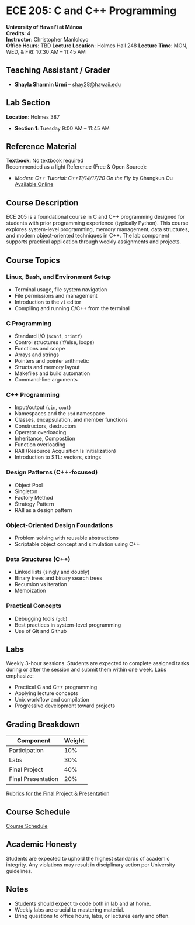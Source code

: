 # ECE 205: C and C++ Programming  
**University of Hawai‘i at Mānoa**  
**Credits**: 4  
**Instructor**: Christopher Manloloyo  
**Office Hours**: TBD
**Lecture Location**: Holmes Hall 248
**Lecture Time**: MON, WED, & FRI: 10:30 AM – 11:45 AM


## Teaching Assistant / Grader  
- **Shayla Sharmin Urmi** – shay28@hawaii.edu 

## Lab Section  
  **Location**: Holmes 387
- **Section 1**: Tuesday 9:00 AM – 11:45 AM  

## Reference Material  
**Textbook**: No textbook required  
Recommended as a light Reference (Free & Open Source):  
- *Modern C++ Tutorial: C++11/14/17/20 On the Fly* by Changkun Ou  
  [Available Online](https://changkun.de/modern-cpp/)

## Course Description  
ECE 205 is a foundational course in C and C++ programming designed for students with prior programming experience (typically Python). This course explores system-level programming, memory management, data structures, and modern object-oriented techniques in C++. The lab component supports practical application through weekly assignments and projects.

## Course Topics

### Linux, Bash, and Environment Setup
- Terminal usage, file system navigation
- File permissions and management
- Introduction to the `vi` editor
- Compiling and running C/C++ from the terminal

### C Programming
- Standard I/O (`scanf`, `printf`)
- Control structures (if/else, loops)
- Functions and scope
- Arrays and strings
- Pointers and pointer arithmetic
- Structs and memory layout
- Makefiles and build automation
- Command-line arguments

### C++ Programming
- Input/output (`cin`, `cout`)
- Namespaces and the `std` namespace
- Classes, encapsulation, and member functions
- Constructors, destructors
- Operator overloading
- Inheritance, Compostiion
- Function overloading
- RAII (Resource Acquisition Is Initialization)
- Introduction to STL: vectors, strings

### Design Patterns (C++-focused)
- Object Pool
- Singleton
- Factory Method
- Strategy Pattern
- RAII as a design pattern

### Object-Oriented Design Foundations
- Problem solving with reusable abstractions
- Scriptable object concept and simulation using C++

### Data Structures (C++)
- Linked lists (singly and doubly)
- Binary trees and binary search trees
- Recursion vs iteration
- Memoization

### Practical Concepts
- Debugging tools (`gdb`)
- Best practices in system-level programming
- Use of Git and Github

## Labs
Weekly 3-hour sessions. Students are expected to complete assigned tasks during or after the session and submit them within one week. Labs emphasize:
- Practical C and C++ programming
- Applying lecture concepts
- Unix workflow and compilation
- Progressive development toward projects

## Grading Breakdown
| Component          | Weight |
|--------------------|--------|
| Participation      | 10%    |
| Labs               | 30%    |
| Final Project      | 40%    |
| Final Presentation | 20%    |

[Rubrics for the Final Project & Presentation](./Files/FinalProject&PresentationRubrics.md)

## Course Schedule
[Course Schedule](./CourseCalendarSUM25.md)


## Academic Honesty
Students are expected to uphold the highest standards of academic integrity. Any violations may result in disciplinary action per University guidelines.

## Notes
- Students should expect to code both in lab and at home.
- Weekly labs are crucial to mastering material.
- Bring questions to office hours, labs, or lectures early and often.

